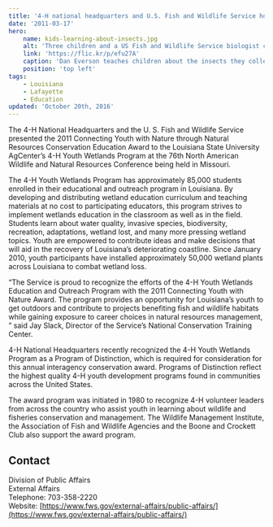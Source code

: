 ```yaml
---
title: '4-H national headquarters and U.S. Fish and Wildlife Service honor Louisiana youth wetlands education and outreach 4-H program'
date: '2011-03-17'
hero:
    name: kids-learning-about-insects.jpg
    alt: 'Three children and a US Fish and Wildlife Service biologist crouch over a net with used to collect insects from a nearby stream.'
    link: 'https://flic.kr/p/efu27A'
    caption: 'Dan Everson teaches children about the insects they collected in a stream. Photo by Gary Peeples, USFWS.'
    position: 'top left'
tags:
    - Louisiana
    - Lafayette
    - Education
updated: 'October 20th, 2016'
---
```


The 4-H National Headquarters and the U. S. Fish and Wildlife Service presented the 2011 Connecting Youth with Nature through Natural Resources Conservation Education Award to the Louisiana State University AgCenter’s 4-H Youth Wetlands Program at the 76th North American Wildlife and Natural Resources Conference being held in Missouri.  

The 4-H Youth Wetlands Program has approximately 85,000 students enrolled in their educational and outreach program in Louisiana. By developing and distributing wetland education curriculum and teaching materials at no cost to participating educators, this program strives to implement wetlands education in the classroom as well as in the field. Students learn about water quality, invasive species, biodiversity, recreation, adaptations, wetland lost, and many more pressing wetland topics. Youth are empowered to contribute ideas and make decisions that will aid in the recovery of Louisiana’s deteriorating coastline. Since January 2010, youth participants have installed approximately 50,000 wetland plants across Louisiana to combat wetland loss.  

“The Service is proud to recognize the efforts of the 4-H Youth Wetlands Education and Outreach Program with the 2011 Connecting Youth with Nature Award. The program provides an opportunity for Louisiana’s youth to get outdoors and contribute to projects benefiting fish and wildlife habitats while gaining exposure to career choices in natural resources management, ” said Jay Slack, Director of the Service’s National Conservation Training Center.  

4-H National Headquarters recently recognized the 4-H Youth Wetlands Program as a Program of Distinction, which is required for consideration for this annual interagency conservation award. Programs of Distinction reflect the highest quality 4-H youth development programs found in communities across the United States.  

The award program was initiated in 1980 to recognize 4-H volunteer leaders from across the country who assist youth in learning about wildlife and fisheries conservation and management. The Wildlife Management Institute, the Association of Fish and Wildlife Agencies and the Boone and Crockett Club also support the award program.

## Contact

Division of Public Affairs  
External Affairs  
Telephone: 703-358-2220  
Website: [https://www.fws.gov/external-affairs/public-affairs/](https://www.fws.gov/external-affairs/public-affairs/)
